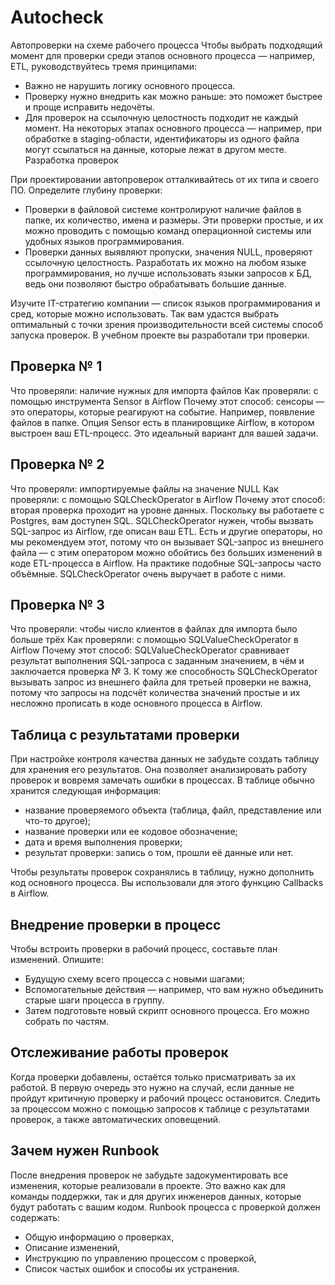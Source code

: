 # Autocheck
Автопроверки на схеме рабочего процесса
Чтобы выбрать подходящий момент для проверки среди этапов основного процесса — например, ETL, руководствуйтесь тремя принципами:
- Важно не нарушить логику основного процесса.
- Проверку нужно внедрить как можно раньше: это поможет быстрее и проще исправить недочёты.
- Для проверок на ссылочную целостность подходит не каждый момент. На некоторых этапах основного процесса — например, при обработке в staging-области, идентификаторы из одного файла могут ссылаться на данные, которые лежат в другом месте.
Разработка проверок

При проектировании автопроверок отталкивайтесь от их типа и своего ПО.
Определите глубину проверки:
- Проверки в файловой системе контролируют наличие файлов в папке, их количество, имена и размеры. Эти проверки простые, и их можно проводить с помощью команд операционной системы или удобных языков программирования.
- Проверки данных выявляют пропуски, значения NULL, проверяют ссылочную целостность. Разработать их можно на любом языке программирования, но лучше использовать языки запросов к БД, ведь они позволяют быстро обрабатывать большие данные.

Изучите IT-стратегию компании — список языков программирования и сред, которые можно использовать.
Так вам удастся выбрать оптимальный с точки зрения производительности всей системы способ запуска проверок. В учебном проекте вы разработали три проверки.

## Проверка № 1
Что проверяли: наличие нужных для импорта файлов
Как проверяли: с помощью инструмента Sensor в Airflow
Почему этот способ: сенсоры — это операторы, которые реагируют на событие. Например, появление файлов в папке. Опция Sensor есть в планировщике Airflow, в котором выстроен ваш ETL-процесс. Это идеальный вариант для вашей задачи.

## Проверка № 2
Что проверяли: импортируемые файлы на значение NULL
Как проверяли: с помощью SQLCheckOperator в Airflow
Почему этот способ: вторая проверка проходит на уровне данных. Поскольку вы работаете с Postgres, вам доступен SQL. SQLCheckOperator нужен, чтобы вызвать SQL-запрос из Airflow, где описан ваш ETL. Есть и другие операторы, но мы рекомендуем этот, потому что он вызывает SQL-запрос из внешнего файла — с этим оператором можно обойтись без больших изменений в коде ETL-процесса в Airflow. На практике подобные SQL-запросы часто объёмные. SQLCheckOperator очень выручает в работе с ними.

## Проверка № 3
Что проверяли: чтобы число клиентов в файлах для импорта было больше трёх
Как проверяли: с помощью SQLValueCheckOperator в Airflow
Почему этот способ: SQLValueCheckOperator сравнивает результат выполнения SQL-запроса с заданным значением, в чём и заключается проверка № 3. К тому же способность SQLCheckOperator вызывать запрос из внешнего файла для третьей проверки не важна, потому что запросы на подсчёт количества значений простые и их несложно прописать в коде основного процесса в Airflow.

## Таблица с результатами проверки
При настройке контроля качества данных не забудьте создать таблицу для хранения его результатов. Она позволяет анализировать работу проверок и вовремя замечать ошибки в процессах.
В таблице обычно хранится следующая информация:
- название проверяемого объекта (таблица, файл, представление или что-то другое);
- название проверки или ее кодовое обозначение;
- дата и время выполнения проверки;
- результат проверки: запись о том, прошли её данные или нет.

Чтобы результаты проверок сохранялись в таблицу, нужно дополнить код основного процесса. Вы использовали для этого функцию Callbacks в Airflow.
## Внедрение проверки в процесс
Чтобы встроить проверки в рабочий процесс, составьте план изменений. Опишите:
- Будущую схему всего процесса с новыми шагами;
- Вспомогательные действия — например, что вам нужно объединить старые шаги процесса в группу.
- Затем подготовьте новый скрипт основного процесса. Его можно собрать по частям.

## Отслеживание работы проверок
Когда проверки добавлены, остаётся только присматривать за их работой. В первую очередь это нужно на случай, если данные не пройдут критичную проверку и рабочий процесс остановится. Следить за процессом можно с помощью запросов к таблице с результатами проверок, а также автоматических оповещений.

## Зачем нужен Runbook
После внедрения проверок не забудьте задокументировать все изменения, которые реализовали в проекте. Это важно как для команды поддержки, так и для других инженеров данных, которые будут работать с вашим кодом.
Runbook процесса с проверкой должен содержать:
- Общую информацию о проверках,
- Описание изменений,
- Инструкцию по управлению процессом с проверкой,
- Список частых ошибок и способы их устранения.
